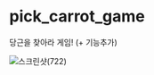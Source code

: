 # pick_carrot_game
당근을 찾아라 게임! (+ 기능추가)

![스크린샷(722)](https://user-images.githubusercontent.com/67785334/96892909-1b0ece00-14c5-11eb-9a55-3f2edb8bbf9f.png)
